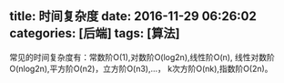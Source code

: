 title: 时间复杂度
date: 2016-11-29 06:26:02
categories: [后端]
tags: [算法]
---

常见的时间复杂度有：常数阶O(1),对数阶O(log2n),线性阶O(n), 线性对数阶O(nlog2n),平方阶O(n2)，立方阶O(n3),...， k次方阶O(nk),指数阶O(2n)。